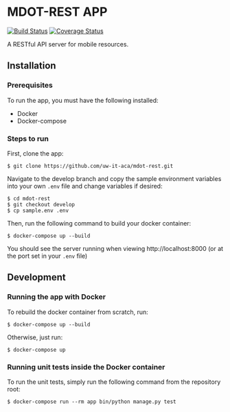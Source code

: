 # MDOT-REST APP #

[![Build Status](https://github.com/uw-it-aca/mdot-rest/workflows/Build%2C%20Test%20and%20Deploy/badge.svg?branch=master)](https://github.com/uw-it-aca/mdot-rest/actions)
[![Coverage Status](https://coveralls.io/repos/github/uw-it-aca/mdot-rest/badge.svg?branch=master)](https://coveralls.io/github/uw-it-aca/mdot-rest?branch=master)

A RESTful API server for mobile resources.

## Installation ##

### Prerequisites ###
To run the app, you must have the following installed:
* Docker
* Docker-compose

### Steps to run ###
First, clone the app:

    $ git clone https://github.com/uw-it-aca/mdot-rest.git

Navigate to the develop branch and copy the sample environment variables into your own `.env` file and change variables if desired:

    $ cd mdot-rest
    $ git checkout develop
    $ cp sample.env .env

Then, run the following command to build your docker container:

    $ docker-compose up --build

You should see the server running when viewing http://localhost:8000 (or at the port set in your `.env` file)

## Development ##

### Running the app with Docker ###

To rebuild the docker container from scratch, run: 

    $ docker-compose up --build

Otherwise, just run:

    $ docker-compose up


### Running unit tests inside the Docker container ###
To run the unit tests, simply run the following command from the repository root:

    $ docker-compose run --rm app bin/python manage.py test

